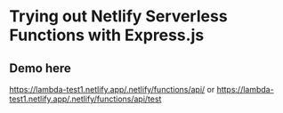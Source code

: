 # Trying out Netlify Serverless Functions with Express.js

## Demo here
https://lambda-test1.netlify.app/.netlify/functions/api/
or
https://lambda-test1.netlify.app/.netlify/functions/api/test
